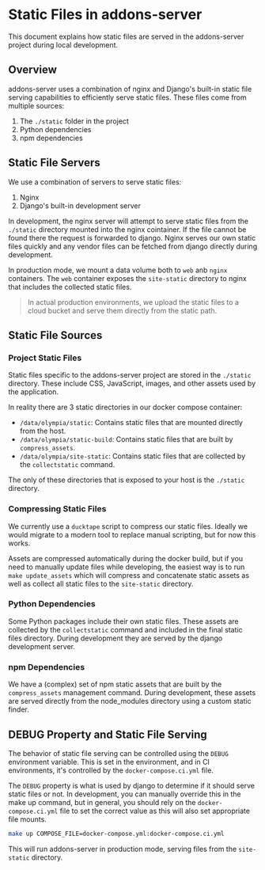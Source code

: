 # Static Files in addons-server

This document explains how static files are served in the addons-server project during local development.

## Overview

addons-server uses a combination of nginx and Django's built-in static file serving capabilities to efficiently serve static files.
These files come from multiple sources:

1. The `./static` folder in the project
2. Python dependencies
3. npm dependencies

## Static File Servers

We use a combination of servers to serve static files:

1. Nginx
2. Django's built-in development server

In development, the nginx server will attempt to serve static files from the `./static` directory mounted into the nginx cointainer.
If the file cannot be found there the request is forwarded to django.
Nginx serves our own static files quickly and any vendor files can be fetched from django directly during development.

In production mode, we mount a data volume both to `web` anb `nginx` containers.
The `web` container exposes the `site-static` directory to nginx that includes the collected static files.

> In actual production environments, we upload the static files to a cloud bucket and serve them directly from the static path.

## Static File Sources

### Project Static Files

Static files specific to the addons-server project are stored in the `./static` directory. These include CSS, JavaScript, images, and other assets used by the application.

In reality there are 3 static directories in our docker compose container:

- `/data/olympia/static`: Contains static files that are mounted directly from the host.
- `/data/olympia/static-build`: Contains static files that are built by `compress_assets`.
- `/data/olympia/site-static`: Contains static files that are collected by the `collectstatic` command.

The only of these directories that is exposed to your host is the `./static` directory.

### Compressing Static Files

We currently use a `ducktape` script to compress our static files.
Ideally we would migrate to a modern tool to replace manual scripting, but for now this works.

Assets are compressed automatically during the docker build, but if you need to manually update files while developing,
the easiest way is to run `make update_assets` which will compress and concatenate static assets as well as  collect all static files
to the `site-static` directory.

### Python Dependencies

Some Python packages include their own static files. These assets are collected by the `collectstatic` command and included in the final static files directory.
During development they are served by the django development server.

### npm Dependencies

We have a (complex) set of npm static assets that are built by the `compress_assets` management command.
During development, these assets are served directly from the node_modules directory using a custom static finder.

## DEBUG Property and Static File Serving

The behavior of static file serving can be controlled using the `DEBUG` environment variable.
This is set in the environment, and in CI environments, it's controlled by the `docker-compose.ci.yml` file.

The `DEBUG` property is what is used by django to determine if it should serve static files or not. In development,
you can manually override this in the make up command, but in general, you should rely on the `docker-compose.ci.yml` file
to set the correct value as this will also set appropriate file mounts.

```bash
make up COMPOSE_FILE=docker-compose.yml:docker-compose.ci.yml
```

This will run addons-server in production mode, serving files from the `site-static` directory.
